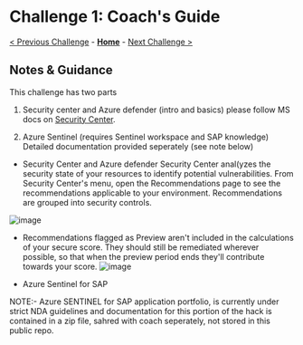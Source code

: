# Challenge 1: Coach's Guide

[< Previous Challenge](./00-prereqs.md) - **[Home](README.md)** - [Next Challenge >](./02-acr.md)

## Notes & Guidance
This challenge has two parts
1) Security center and Azure defender (intro and basics) please follow MS docs on [Security Center](https://docs.microsoft.com/en-us/azure/security-center/).

2) Azure Sentinel (requires Sentinel workspace and SAP knowledge) Detailed documentation provided seperately (see note below)


- Security Center and Azure defender 
Security Center anal(yzes the security state of your resources to identify potential vulnerabilities.
From Security Center's menu, open the Recommendations page to see the recommendations applicable to your environment. Recommendations are grouped into security controls.

![image](https://user-images.githubusercontent.com/48741882/115578487-567f2f00-a293-11eb-88ee-c1295f9e4cfc.png)



- Recommendations flagged as Preview aren't included in the calculations of your secure score.
They should still be remediated wherever possible, so that when the preview period ends they'll contribute towards your score.
![image](https://user-images.githubusercontent.com/48741882/115581113-b4ad1180-a295-11eb-9c73-719a1c83957f.png)

- Azure Sentinel for SAP

NOTE:- Azure SENTINEL for SAP application portfolio, is currently under strict NDA guidelines and documentation for this portion of the hack is contained in a zip file, sahred with coach seperately, not stored in this public repo.



